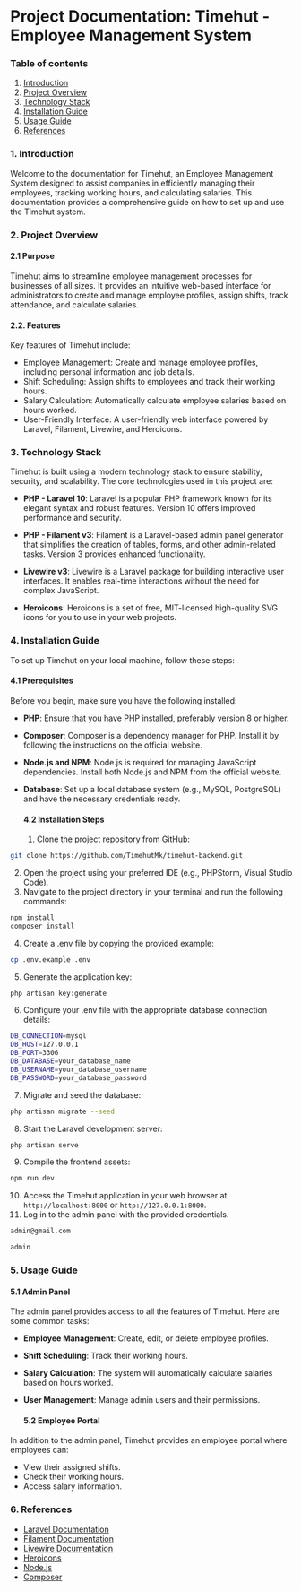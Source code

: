 # Project Documentation: Timehut - Employee Management System

### Table of contents

1. [Introduction](#1-introduction)
2. [Project Overview](#2-project-overview)
3. [Technology Stack](#3-technology-stack)
4. [Installation Guide](#4-installation-guide)
5. [Usage Guide](#5-usage-guide)
8. [References](#6-references)

### 1. Introduction
<p>
    Welcome to the documentation for Timehut, an Employee Management System designed to assist companies in efficiently managing their employees, tracking working hours, and calculating salaries. This documentation provides a comprehensive guide on how to set up and use the Timehut system.
</p>

### 2. Project Overview
#### 2.1 Purpose
<p>
    Timehut aims to streamline employee management processes for businesses of all sizes. It provides an intuitive web-based interface for administrators to create and manage employee profiles, assign shifts, track attendance, and calculate salaries.
</p>

#### 2.2. Features
Key features of Timehut include:

- Employee Management: Create and manage employee profiles, including personal information and job details.
- Shift Scheduling: Assign shifts to employees and track their working hours.
- Salary Calculation: Automatically calculate employee salaries based on hours worked.
- User-Friendly Interface: A user-friendly web interface powered by Laravel, Filament, Livewire, and Heroicons.

### 3. Technology Stack
Timehut is built using a modern technology stack to ensure stability, security, and scalability. The core technologies used in this project are:

- **PHP - Laravel 10**: Laravel is a popular PHP framework known for its elegant syntax and robust features. Version 10 offers improved performance and security.

- **PHP - Filament v3**: Filament is a Laravel-based admin panel generator that simplifies the creation of tables, forms, and other admin-related tasks. Version 3 provides enhanced functionality.

- **Livewire v3**: Livewire is a Laravel package for building interactive user interfaces. It enables real-time interactions without the need for complex JavaScript.

- **Heroicons**: Heroicons is a set of free, MIT-licensed high-quality SVG icons for you to use in your web projects.

### 4. Installation Guide
To set up Timehut on your local machine, follow these steps:
#### 4.1 Prerequisites
Before you begin, make sure you have the following installed:
- **PHP**: Ensure that you have PHP installed, preferably version 8 or higher.

- **Composer**: Composer is a dependency manager for PHP. Install it by following the instructions on the official website.

- **Node.js and NPM**: Node.js is required for managing JavaScript dependencies. Install both Node.js and NPM from the official website.

- **Database**: Set up a local database system (e.g., MySQL, PostgreSQL) and have the necessary credentials ready.

  #### 4.2 Installation Steps
  1. Clone the project repository from GitHub:
```bash
git clone https://github.com/TimehutMk/timehut-backend.git
```
  2. Open the project using your preferred IDE (e.g., PHPStorm, Visual Studio Code).
  3. Navigate to the project directory in your terminal and run the following commands:
```bash
npm install
composer install
```
  4. Create a .env file by copying the provided example:
```bash
cp .env.example .env
```
  5. Generate the application key:
```bash
php artisan key:generate
```
  6. Configure your .env file with the appropriate database connection details:
```bash
DB_CONNECTION=mysql
DB_HOST=127.0.0.1
DB_PORT=3306
DB_DATABASE=your_database_name
DB_USERNAME=your_database_username
DB_PASSWORD=your_database_password
```
  7. Migrate and seed the database:
```bash
php artisan migrate --seed
```
  8. Start the Laravel development server:
```bash
php artisan serve
```
  9. Compile the frontend assets:
```bash
npm run dev
```
  10. Access the Timehut application in your web browser at `http://localhost:8000` or `http://127.0.0.1:8000`.
  11. Log in to the admin panel with the provided credentials.
```bash
admin@gmail.com
```
```bash
admin
```

### 5. Usage Guide
#### 5.1 Admin Panel
<p>
    The admin panel provides access to all the features of Timehut. Here are some common tasks:
</p>

- **Employee Management**: Create, edit, or delete employee profiles.
- **Shift Scheduling**: Track their working hours.
- **Salary Calculation**: The system will automatically calculate salaries based on hours worked.
- **User Management**: Manage admin users and their permissions.

  #### 5.2 Employee Portal
<p>
    In addition to the admin panel, Timehut provides an employee portal where employees can:
</p>

- View their assigned shifts.
- Check their working hours.
- Access salary information.

### 6. References

- [Laravel Documentation](https://laravel.com/docs/10)
- [Filament Documentation](https://docs.filamentadmin.com/v3/)
- [Livewire Documentation](https://laravel-livewire.com/docs/2.x/)
- [Heroicons](https://heroicons.com/)
- [Node.js](https://nodejs.org/)
- [Composer](https://getcomposer.org/)

